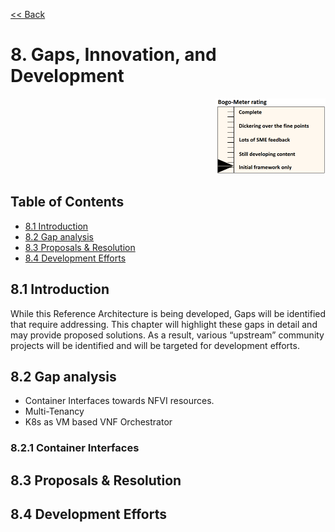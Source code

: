[<< Back](../../kubernetes)

# 8. Gaps, Innovation, and Development
<p align="right"><img src="../figures/bogo_ifo.png" alt="scope" title="Scope" width="35%"/></p>

## Table of Contents
* [8.1 Introduction](#8.1)
* [8.2 Gap analysis](#8.2)
* [8.3 Proposals & Resolution](#8.3)
* [8.4 Development Efforts](#8.3)

<a name="8.1"></a>
## 8.1 Introduction
While this Reference Architecture is being developed, Gaps will be identified that require addressing. This chapter will highlight these gaps in detail and may provide proposed solutions. As a result, various “upstream” community projects will be identified and will be targeted for development efforts.

<a name="8.2"></a>
## 8.2 Gap analysis

- Container Interfaces towards NFVI resources.
- Multi-Tenancy
- K8s as VM based VNF Orchestrator

<a name="8.2.1"></a>
### 8.2.1 Container Interfaces

<a name="8.3"></a>
## 8.3 Proposals & Resolution


<a name="8.4"></a>
## 8.4 Development Efforts
